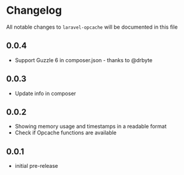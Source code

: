 # Changelog

All notable changes to `laravel-opcache` will be documented in this file

## 0.0.4
- Support Guzzle 6 in composer.json - thanks to @drbyte

## 0.0.3
- Update info in composer

## 0.0.2

- Showing memory usage and timestamps in a readable format
- Check if Opcache functions are available

## 0.0.1

- initial pre-release
